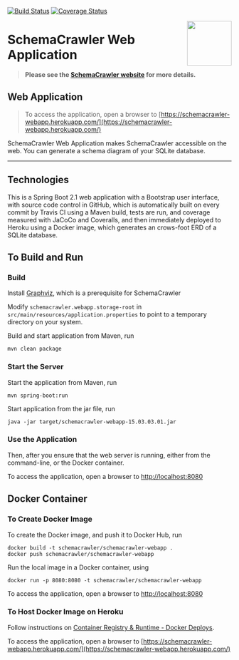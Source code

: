 [![Build Status](https://travis-ci.org/schemacrawler/SchemaCrawler-Web-Application.svg?branch=master)](https://travis-ci.org/schemacrawler/SchemaCrawler-Web-Application)
[![Coverage Status](https://coveralls.io/repos/github/schemacrawler/SchemaCrawler-Web-Application/badge.svg)](https://coveralls.io/github/schemacrawler/SchemaCrawler-Web-Application)

<img src="https://raw.githubusercontent.com/schemacrawler/SchemaCrawler/master/schemacrawler-distrib/src/site/resources/images/schemacrawler_logo.png" height="100px" width="100px" align="right" />

# SchemaCrawler Web Application

> **Please see the [SchemaCrawler website](https://www.schemacrawler.com/) for more details.**


## Web Application

> To access the application, open a browser to
[https://schemacrawler-webapp.herokuapp.com/](https://schemacrawler-webapp.herokuapp.com/)

SchemaCrawler Web Application makes SchemaCrawler accessible on the web. You can generate a schema diagram of your SQLite database.

-----

## Technologies

This is a Spring Boot 2.1 web application with a Bootstrap user interface, with source code control in GitHub, which is automatically built on every commit by Travis CI using a Maven build, tests are run, and coverage measured with JaCoCo and Coveralls, and then immediately deployed to Heroku using a Docker image, which generates an crows-foot ERD of a SQLite database.


## To Build and Run

### Build

Install [Graphviz](http://www.graphviz.org), which is a prerequisite for SchemaCrawler

Modify `schemacrawler.webapp.storage-root` in `src/main/resources/application.properties` 
to point to a temporary directory on your system. 

Build and start application from Maven, run
```
mvn clean package
```

### Start the Server

Start the application from Maven, run
```
mvn spring-boot:run
```

Start application from the jar file, run
```
java -jar target/schemacrawler-webapp-15.03.03.01.jar
```

### Use the Application

Then, after you ensure that the web server is running, either from the command-line,
or the Docker container.

To access the application, open a browser to
[http://localhost:8080](http://localhost:8080)


## Docker Container

### To Create Docker Image 

To create the Docker image, and push it to Docker Hub, run
```
docker build -t schemacrawler/schemacrawler-webapp .
docker push schemacrawler/schemacrawler-webapp
```

Run the local image in a Docker container, using
```
docker run -p 8080:8080 -t schemacrawler/schemacrawler-webapp
```

To access the application, open a browser to
[http://localhost:8080](http://localhost:8080)


### To Host Docker Image on Heroku

Follow instructions on [Container Registry & Runtime - Docker Deploys](https://devcenter.heroku.com/articles/container-registry-and-runtime).

To access the application, open a browser to
[https://schemacrawler-webapp.herokuapp.com/](https://schemacrawler-webapp.herokuapp.com/)
